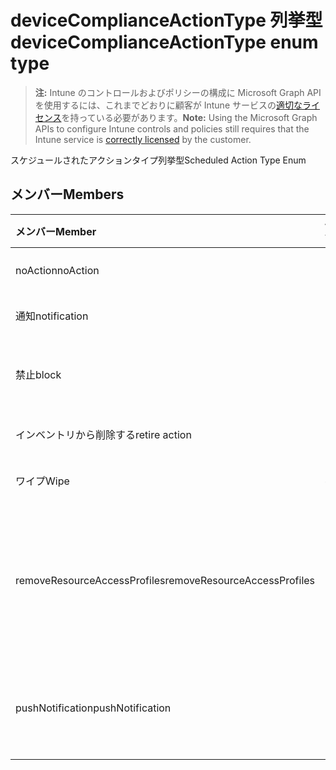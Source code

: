 # <a name="devicecomplianceactiontype-enum-type"></a><span data-ttu-id="3accd-101">deviceComplianceActionType 列挙型</span><span class="sxs-lookup"><span data-stu-id="3accd-101">deviceComplianceActionType enum type</span></span>

> <span data-ttu-id="3accd-102">**注:** Intune のコントロールおよびポリシーの構成に Microsoft Graph API を使用するには、これまでどおりに顧客が Intune サービスの[適切なライセンス](https://go.microsoft.com/fwlink/?linkid=839381)を持っている必要があります。</span><span class="sxs-lookup"><span data-stu-id="3accd-102">**Note:** Using the Microsoft Graph APIs to configure Intune controls and policies still requires that the Intune service is [correctly licensed](https://go.microsoft.com/fwlink/?linkid=839381) by the customer.</span></span>

<span data-ttu-id="3accd-103">スケジュールされたアクションタイプ列挙型</span><span class="sxs-lookup"><span data-stu-id="3accd-103">Scheduled Action Type Enum</span></span>
## <a name="members"></a><span data-ttu-id="3accd-104">メンバー</span><span class="sxs-lookup"><span data-stu-id="3accd-104">Members</span></span>
|<span data-ttu-id="3accd-105">メンバー</span><span class="sxs-lookup"><span data-stu-id="3accd-105">Member</span></span>|<span data-ttu-id="3accd-106">値</span><span class="sxs-lookup"><span data-stu-id="3accd-106">Value</span></span>|<span data-ttu-id="3accd-107">説明</span><span class="sxs-lookup"><span data-stu-id="3accd-107">Description</span></span>|
|:---|:---|:---|
|<span data-ttu-id="3accd-108">noAction</span><span class="sxs-lookup"><span data-stu-id="3accd-108">noAction</span></span>|<span data-ttu-id="3accd-109">0</span><span class="sxs-lookup"><span data-stu-id="3accd-109">0%</span></span>|<span data-ttu-id="3accd-110">アクションなし</span><span class="sxs-lookup"><span data-stu-id="3accd-110">No Action</span></span>|
|<span data-ttu-id="3accd-111">通知</span><span class="sxs-lookup"><span data-stu-id="3accd-111">notification</span></span>|<span data-ttu-id="3accd-112">1</span><span class="sxs-lookup"><span data-stu-id="3accd-112">-1</span></span>|<span data-ttu-id="3accd-113">通知を送信</span><span class="sxs-lookup"><span data-stu-id="3accd-113">Send Notification</span></span>|
|<span data-ttu-id="3accd-114">禁止</span><span class="sxs-lookup"><span data-stu-id="3accd-114">block</span></span>|<span data-ttu-id="3accd-115">2</span><span class="sxs-lookup"><span data-stu-id="3accd-115">-2</span></span>|<span data-ttu-id="3accd-116">AAD でデバイスをブロック</span><span class="sxs-lookup"><span data-stu-id="3accd-116">Block the device in AAD</span></span>|
|<span data-ttu-id="3accd-117">インベントリから削除する</span><span class="sxs-lookup"><span data-stu-id="3accd-117">retire action</span></span>|<span data-ttu-id="3accd-118">3</span><span class="sxs-lookup"><span data-stu-id="3accd-118">"3"</span></span>|<span data-ttu-id="3accd-119">デバイスを破棄</span><span class="sxs-lookup"><span data-stu-id="3accd-119">Retire the device</span></span>|
|<span data-ttu-id="3accd-120">ワイプ</span><span class="sxs-lookup"><span data-stu-id="3accd-120">Wipe</span></span>|<span data-ttu-id="3accd-121">4</span><span class="sxs-lookup"><span data-stu-id="3accd-121">-4</span></span>|<span data-ttu-id="3accd-122">デバイスをワイプ</span><span class="sxs-lookup"><span data-stu-id="3accd-122">Wipe the device</span></span>|
|<span data-ttu-id="3accd-123">removeResourceAccessProfiles</span><span class="sxs-lookup"><span data-stu-id="3accd-123">removeResourceAccessProfiles</span></span>|<span data-ttu-id="3accd-124">5</span><span class="sxs-lookup"><span data-stu-id="3accd-124">.5</span></span>|<span data-ttu-id="3accd-125">デバイスからリソースアクセスプロファイルを削除</span><span class="sxs-lookup"><span data-stu-id="3accd-125">Remove Resource Access Profiles from the device</span></span>|
|<span data-ttu-id="3accd-126">pushNotification</span><span class="sxs-lookup"><span data-stu-id="3accd-126">pushNotification</span></span>|<span data-ttu-id="3accd-127">9</span><span class="sxs-lookup"><span data-stu-id="3accd-127">-9</span></span>|<span data-ttu-id="3accd-128">デバイスにプッシュ通知を送信します</span><span class="sxs-lookup"><span data-stu-id="3accd-128">Send push notification to device</span></span>|








